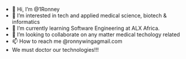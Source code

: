 - 👋 Hi, I’m @1Ronney
- 👀 I’m interested in tech and applied medical science, biotech & informatics 
- 🌱 I’m currently learning Software Engineering at ALX Africa.
- 💞️ I’m looking to collaborate on any matter medical techology related
- 📫 How to reach me @ronnywingagmail.com
- We must doctor our technologies!!!
<!---
1Ronney/1Ronney is a ✨ special ✨ repository because its `README.md` (this file) appears on your GitHub profile.
You can click the Preview link to take a look at your changes.
--->
